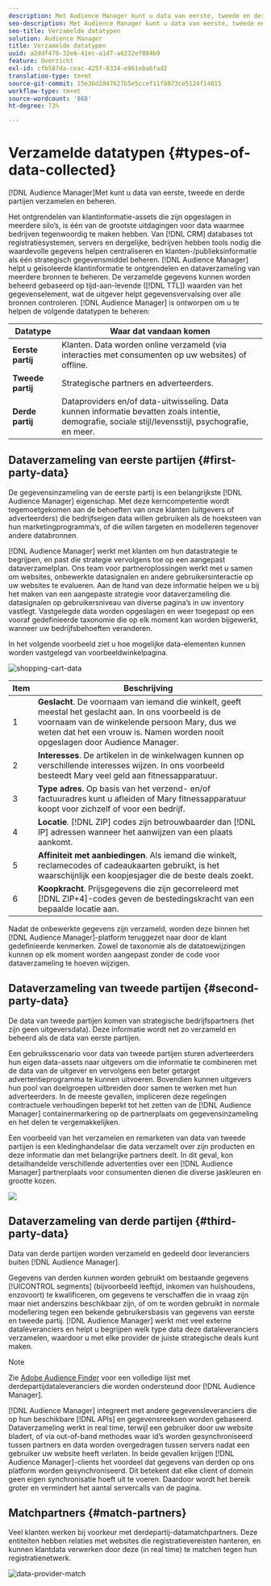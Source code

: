 ```yaml
---
description: Met Audience Manager kunt u data van eerste, tweede en derde partijen verzamelen en beheren.
seo-description: Met Audience Manager kunt u data van eerste, tweede en derde partijen verzamelen en beheren.
seo-title: Verzamelde datatypen
solution: Audience Manager
title: Verzamelde datatypen
uuid: a2ddf470-32e6-41ec-a1d7-a6232ef084b9
feature: Overzicht
exl-id: cfb587da-ceac-425f-8334-e961eba6fad2
translation-type: tm+mt
source-git-commit: 15e36d2847627b5e5ccef11f8073ce5124f14815
workflow-type: tm+mt
source-wordcount: '868'
ht-degree: 73%

---
```


# Verzamelde datatypen {#types-of-data-collected}

[!DNL Audience Manager]Met kunt u data van eerste, tweede en derde partijen verzamelen en beheren.

Het ontgrendelen van klantinformatie-assets die zijn opgeslagen in meerdere silo’s, is één van de grootste uitdagingen voor data waarmee bedrijven tegenwoordig te maken hebben. Van [!DNL CRM] databases tot registratiesystemen, servers en dergelijke, bedrijven hebben tools nodig die waardevolle gegevens helpen centraliseren en klanten-/publieksinformatie als één strategisch gegevensmiddel beheren. [!DNL Audience Manager] helpt u geïsoleerde klantinformatie te ontgrendelen en dataverzameling van meerdere bronnen te beheren. De verzamelde gegevens kunnen worden beheerd gebaseerd op tijd-aan-levende ([!DNL TTL]) waarden van het gegevenselement, wat de uitgever helpt gegevensvervalsing over alle bronnen controleren. [!DNL Audience Manager] is ontworpen om u te helpen de volgende datatypen te beheren:

| Datatype | Waar dat vandaan komen |
|---|---|
| **Eerste partij** | Klanten. Data worden online verzameld (via interacties met consumenten op uw websites) of offline. |
| **Tweede partij** | Strategische partners en adverteerders. |
| **Derde partij** | Dataproviders en/of data-uitwisseling. Data kunnen informatie bevatten zoals intentie, demografie, sociale stijl/levensstijl, psychografie, en meer. |

## Dataverzameling van eerste partijen {#first-party-data}

De gegevensinzameling van de eerste partij is een belangrijkste [!DNL Audience Manager] eigenschap. Met deze kerncompetentie wordt tegemoetgekomen aan de behoeften van onze klanten (uitgevers of adverteerders) die bedrijfseigen data willen gebruiken als de hoeksteen van hun marketingprogramma’s, of die willen targeten en modelleren tegenover andere databronnen.

[!DNL Audience Manager] werkt met klanten om hun datastrategie te begrijpen, en past die strategie vervolgens toe op een aangepast dataverzamelplan. Ons team voor partneroplossingen werkt met u samen om websites, onbewerkte datasignalen en andere gebruikersinteractie op uw websites te evalueren. Aan de hand van deze informatie helpen we u bij het maken van een aangepaste strategie voor dataverzameling die datasignalen op gebruikersniveau van diverse pagina’s in uw inventory vastlegt. Vastgelegde data worden opgeslagen en weer toegepast op een vooraf gedefinieerde taxonomie die op elk moment kan worden bijgewerkt, wanneer uw bedrijfsbehoeften veranderen.

In het volgende voorbeeld ziet u hoe mogelijke data-elementen kunnen worden vastgelegd van voorbeeldwinkelpagina.

![shopping-cart-data](assets/shopping-cart-data.png)

| Item | Beschrijving |
|---|---|
| 1 | **Geslacht**. De voornaam van iemand die winkelt, geeft meestal het geslacht aan. In ons voorbeeld is de voornaam van de winkelende persoon Mary, dus we weten dat het een vrouw is. Namen worden nooit opgeslagen door Audience Manager. |
| 2 | **Interesses**. De artikelen in de winkelwagen kunnen op verschillende interesses wijzen. In ons voorbeeld besteedt Mary veel geld aan fitnessapparatuur. |
| 3 | **Type adres**. Op basis van het verzend- en/of factuuradres kunt u afleiden of Mary fitnessapparatuur koopt voor zichzelf of voor een bedrijf. |
| 4 | **Locatie**. [!DNL ZIP] codes zijn betrouwbaarder dan  [!DNL IP] adressen wanneer het aanwijzen van een plaats aankomt. |
| 5 | **Affiniteit met aanbiedingen**. Als iemand die winkelt, reclamecodes of cadeaukaarten gebruikt, is het waarschijnlijk een koopjesjager die de beste deals zoekt. |
| 6 | **Koopkracht**. Prijsgegevens die zijn gecorreleerd met [!DNL ZIP+4]-codes geven de bestedingskracht van een bepaalde locatie aan. |

Nadat de onbewerkte gegevens zijn verzameld, worden deze binnen het [!DNL Audience Manager]-platform teruggezet naar door de klant gedefinieerde kenmerken. Zowel de taxonomie als de datatoewijzingen kunnen op elk moment worden aangepast zonder de code voor dataverzameling te hoeven wijzigen.

## Dataverzameling van tweede partijen {#second-party-data}

De data van tweede partijen komen van strategische bedrijfspartners (het zijn geen uitgeversdata). Deze informatie wordt net zo verzameld en beheerd als de data van eerste partijen.

Een gebruiksscenario voor data van tweede partijen sturen adverteerders hun eigen data-assets naar uitgevers om die informatie te combineren met de data van de uitgever en vervolgens een beter getarget advertentieprogramma te kunnen uitvoeren. Bovendien kunnen uitgevers hun pool van doelgroepen uitbreiden door samen te werken met hun adverteerders. In de meeste gevallen, impliceren deze regelingen contractuele verhoudingen beperkt tot het zetten van de [!DNL Audience Manager] containermarkering op de partnerplaats om gegevensinzameling en het delen te vergemakkelijken.

Een voorbeeld van het verzamelen en remarketen van data van tweede partijen is een kledinghandelaar die data verzamelt over zijn producten en deze informatie dan met belangrijke partners deelt. In dit geval, kon detailhandelde verschillende advertenties over een [!DNL Audience Manager] partnerplaats voor consumenten dienen die diverse jaskleuren en grootte kozen.

![](assets/shopping-cart-traits.png)

## Dataverzameling van derde partijen {#third-party-data}

Data van derde partijen worden verzameld en gedeeld door leveranciers buiten [!DNL Audience Manager].

Gegevens van derden kunnen worden gebruikt om bestaande gegevens [!UICONTROL segments] (bijvoorbeeld leeftijd, inkomen van huishoudens, enzovoort) te kwalificeren, om gegevens te verschaffen die in vraag zijn maar niet anderszins beschikbaar zijn, of om te worden gebruikt in normale modellering tegen een bekende gebruikersbasis van gegevens van eerste en tweede partij. [!DNL Audience Manager] werkt met veel externe dataleveranciers en helpt u begrijpen welk type data deze dataleveranciers verzamelen, waardoor u met elke provider de juiste strategische deals kunt maken.

>[!NOTE]
>
>Zie [Adobe Audience Finder](https://www.adobe-audience-finder.com/) voor een volledige lijst met derdepartijdataleveranciers die worden ondersteund door [!DNL Audience Manager].

[!DNL Audience Manager] integreert met andere gegevensleveranciers die op hun beschikbare  [!DNL APIs] en gegevensreeksen worden gebaseerd. Dataverzameling werkt in real time, terwijl een gebruiker door uw website bladert, of via out-of-band methodes waar id’s worden gesynchroniseerd tussen partners en data worden overgedragen tussen servers nadat een gebruiker uw website heeft verlaten. In beide gevallen krijgen [!DNL Audience Manager]-clients het voordeel dat gegevens van derden op ons platform worden gesynchroniseerd. Dit betekent dat elke client of domein geen eigen synchronisatie hoeft uit te voeren. Daardoor wordt het bereik groter en vermindert het aantal servercalls van de pagina.

## Matchpartners {#match-partners}

Veel klanten werken bij voorkeur met derdepartij-datamatchpartners. Deze entiteiten hebben relaties met websites die registratievereisten hanteren, en kunnen klantdata verwerken door deze (in real time) te matchen tegen hun registratienetwerk.

![data-provider-match](assets/data-provider-match.png)
